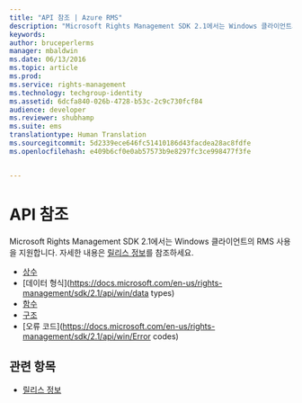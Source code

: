 ```yaml
---
title: "API 참조 | Azure RMS"
description: "Microsoft Rights Management SDK 2.1에서는 Windows 클라이언트의 RMS 사용을 지원합니다."
keywords: 
author: bruceperlerms
manager: mbaldwin
ms.date: 06/13/2016
ms.topic: article
ms.prod: 
ms.service: rights-management
ms.technology: techgroup-identity
ms.assetid: 6dcfa840-026b-4728-b53c-2c9c730fcf84
audience: developer
ms.reviewer: shubhamp
ms.suite: ems
translationtype: Human Translation
ms.sourcegitcommit: 5d2339ece646fc51410186d43facdea28ac8fdfe
ms.openlocfilehash: e409b6cf0e0ab57573b9e8297fc3ce998477f3fe


---
```


# API 참조

Microsoft Rights Management SDK 2.1에서는 Windows 클라이언트의 RMS 사용을 지원합니다. 자세한 내용은 [릴리스 정보](release-notes-rtm.md)를 참조하세요.
- [상수](https://docs.microsoft.com/en-us/rights-management/sdk/2.1/api/win/constants)
- [데이터 형식](https://docs.microsoft.com/en-us/rights-management/sdk/2.1/api/win/data types)
- [함수](https://docs.microsoft.com/en-us/rights-management/sdk/2.1/api/win/functions)
- [구조](https://docs.microsoft.com/en-us/rights-management/sdk/2.1/api/win/structures)
- [오류 코드](https://docs.microsoft.com/en-us/rights-management/sdk/2.1/api/win/Error codes)



## 관련 항목

* [릴리스 정보](release-notes-rtm.md)
 

 



<!--HONumber=Aug16_HO4-->


